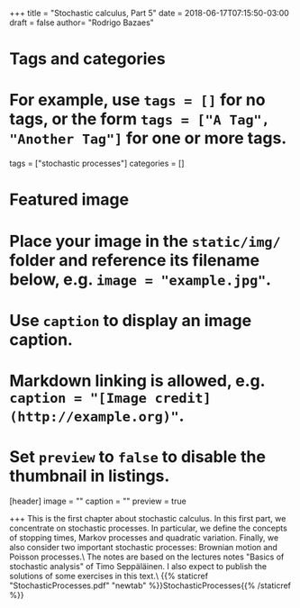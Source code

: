 +++
title = "Stochastic calculus, Part 5"
date = 2018-06-17T07:15:50-03:00
draft = false
author= "Rodrigo Bazaes"

# Tags and categories
# For example, use `tags = []` for no tags, or the form `tags = ["A Tag", "Another Tag"]` for one or more tags.
tags = ["stochastic processes"]
categories = []

# Featured image
# Place your image in the `static/img/` folder and reference its filename below, e.g. `image = "example.jpg"`.
# Use `caption` to display an image caption.
#   Markdown linking is allowed, e.g. `caption = "[Image credit](http://example.org)"`.
# Set `preview` to `false` to disable the thumbnail in listings.
[header]
image = ""
caption = ""
preview = true

+++
This is the first chapter about stochastic calculus. In this first part, we concentrate on stochastic processes. In particular, we define the concepts of stopping times, Markov processes and quadratic variation. Finally, we also consider two important stochastic processes: Brownian motion and Poisson processes.\\
The notes are based on the lectures notes "Basics of stochastic analysis" of Timo Seppäläinen. I also expect to publish the solutions of some exercises in this text.\\
{{% staticref "StochasticProcesses.pdf" "newtab" %}}StochasticProcesses{{% /staticref %}}
